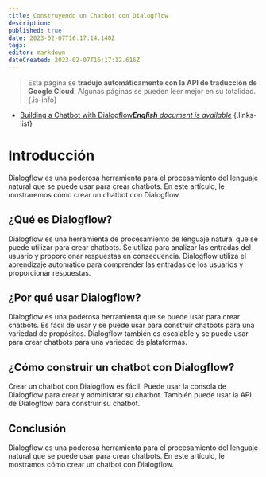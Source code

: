 ```yaml
---
title: Construyendo un Chatbot con Dialogflow
description: 
published: true
date: 2023-02-07T16:17:14.140Z
tags: 
editor: markdown
dateCreated: 2023-02-07T16:17:12.616Z
---
```


> Esta página se **tradujo automáticamente con la API de traducción de Google Cloud**.
Algunas páginas se pueden leer mejor en su totalidad.{.is-info}



- [Building a Chatbot with Dialogflow***English** document is available*](/en/Knowledge-base/Common/building-a-chatbot-with-dialogflow)
{.links-list}


# Introducción

Dialogflow es una poderosa herramienta para el procesamiento del lenguaje natural que se puede usar para crear chatbots. En este artículo, le mostraremos cómo crear un chatbot con Dialogflow.

## ¿Qué es Dialogflow?

Dialogflow es una herramienta de procesamiento de lenguaje natural que se puede utilizar para crear chatbots. Se utiliza para analizar las entradas del usuario y proporcionar respuestas en consecuencia. Dialogflow utiliza el aprendizaje automático para comprender las entradas de los usuarios y proporcionar respuestas.

## ¿Por qué usar Dialogflow?

Dialogflow es una poderosa herramienta que se puede usar para crear chatbots. Es fácil de usar y se puede usar para construir chatbots para una variedad de propósitos. Dialogflow también es escalable y se puede usar para crear chatbots para una variedad de plataformas.

## ¿Cómo construir un chatbot con Dialogflow?

Crear un chatbot con Dialogflow es fácil. Puede usar la consola de Dialogflow para crear y administrar su chatbot. También puede usar la API de Dialogflow para construir su chatbot.

## Conclusión

Dialogflow es una poderosa herramienta para el procesamiento del lenguaje natural que se puede usar para crear chatbots. En este artículo, le mostramos cómo crear un chatbot con Dialogflow.